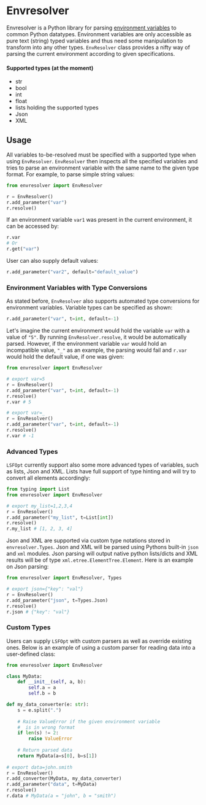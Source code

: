 # Envresolver
Envresolver is a Python library for parsing [environment variables](https://en.wikipedia.org/wiki/Environment_variable) 
to common Python datatypes. Environment variables are only accessible as pure text (string) typed variables and thus need
some manipulation to transform into any other types. `EnvResolver` class provides a nifty way of parsing the current 
environment according to given specifications.

#### Supported types (at the moment)
- str
- bool
- int
- float
- lists holding the supported types
- Json
- XML


## Usage

All variables to-be-resolved must be specified with a supported type when using `EnvResolver`. `EnvResolver` then inspects
all the specified variables and tries to parse an environment variable with the same name to the given type format. For example,
to parse simple string values:

```python
from envresolver import EnvResolver

r = EnvResolver()
r.add_parameter("var")
r.resolve()
```

If an environment variable `var1` was present in the current environment, it can be accessed by:

```python
r.var
# Or
r.get("var")
```

User can also supply default values:

```python
r.add_parameter("var2", default="default_value")
```

### Environment Variables with Type Conversions

As stated before, `EnvResolver` also supports automated type conversions for environment variables. Variable types can
be specified as shown:

```python
r.add_parameter("var", t=int, default=-1)
```

Let's imagine the current environment would hold the variable `var` with a value of `"5"`. By running `EnvResolver.resolve`, 
it would be automatically parsed. However, if the environment variable `var` would hold an incompatible value, `"_"` as an example,
the parsing would fail and `r.var` would hold the default value, if one was given:

```python
from envresolver import EnvResolver

# export var=5
r = EnvResolver()
r.add_parameter("var", t=int, default=-1)
r.resolve()
r.var # 5

# export var=_
r = EnvResolver()
r.add_parameter("var", t=int, default=-1)
r.resolve()
r.var # -1
```

### Advanced Types

`LSFOpt` currently support also some more advanced types of variables, such as lists, Json and XML. Lists have full support
of type hinting and will try to convert all elements accordingly:

```python
from typing import List
from envresolver import EnvResolver

# export my_list=1,2,3,4
r = EnvResolver()
r.add_parameter("my_list", t=List[int])
r.resolve()
r.my_list # [1, 2, 3, 4]
```

Json and XML are supported via custom type notations stored in `envresolver.Types`. Json and XML will be parsed using Pythons built-in
`json` and `xml` modules. Json parsing will output native python lists/dicts and XML results will be of type `xml.etree.ElementTree.Element`.
Here is an example on Json parsing:

```python
from envresolver import EnvResolver, Types

# export json={"key": "val"}
r = EnvResolver()
r.add_parameter("json", t=Types.Json)
r.resolve()
r.json # {"key": "val"}
```

### Custom Types

Users can supply `LSFOpt` with custom parsers as well as override existing ones. Below is an example of using a custom parser
for reading data into a user-defined class:

```python
from envresolver import EnvResolver

class MyData:
    def __init__(self, a, b):
        self.a = a
        self.b = b

def my_data_converter(e: str):
    s = e.split(".")
    
    # Raise ValueError if the given environment variable
    #  is in wrong format
    if len(s) != 2:
        raise ValueError
    
    # Return parsed data
    return MyData(a=s[0], b=s[1])
        
# export data=john.smith
r = EnvResolver()
r.add_converter(MyData, my_data_converter)
r.add_parameter("data", t=MyData)
r.resolve()
r.data # MyData(a = "john", b = "smith")
```
